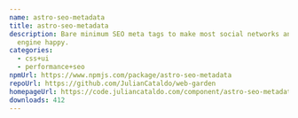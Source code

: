 ```yaml
---
name: astro-seo-metadata
title: astro-seo-metadata
description: Bare minimum SEO meta tags to make most social networks and Google
  engine happy.
categories:
  - css+ui
  - performance+seo
npmUrl: https://www.npmjs.com/package/astro-seo-metadata
repoUrl: https://github.com/JulianCataldo/web-garden
homepageUrl: https://code.juliancataldo.com/component/astro-seo-metadata
downloads: 412
---
```

